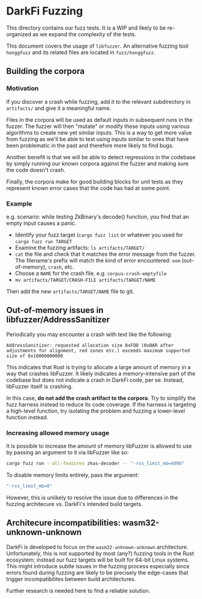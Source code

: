 # DarkFi Fuzzing

This directory contains our fuzz tests. It is a WIP and likely to be
re-organized as we expand the complexity of the tests.

This document covers the usage of `libfuzzer`. An alternative fuzzing
tool `honggfuzz` and its related files are located in `fuzz/honggfuzz`.

## Building the corpora

### Motivation
If you discover a crash while fuzzing, add it to the relevant
subdirectory in `artifacts/` and give it a meaningful name.

Files in the corpora will be used as default inputs in subsequent
runs in the fuzzer. The fuzzer will then "mutate" or modify these
inputs using various algorithms to create new yet similar inputs.
This is a way to get more value from fuzzing as we'll be able to
test using inputs similar to ones that have been problematic in the
past and therefore more likely to find bugs.

Another benefit is that we will be able to detect regressions
in the codebase by simply running our known corpora against the fuzzer
and making sure the code doesn't crash.

Finally, the corpora make for good building blocks for unit tests 
as they represent known error cases that the code has had at some point.

### Example
e.g. scenario: while testing ZkBinary's decode() function, you find
that an empty input causes a panic.

* Identify your fuzz target (`cargo fuzz list` or whatever you used
for `cargo fuzz run TARGET`
* Examine the fuzzing artifacts: `ls artifacts/TARGET/`
* `cat` the file and check that it matches the error message from
the fuzzer. The filename's prefix will match the kind of error
encountered: `oom` (out-of-memory), `crash`, etc.
* Choose a `NAME` for the crash file, e.g. `corpus-crash-emptyfile`
* `mv artifacts/TARGET/CRASH-FILE artifacts/TARGET/NAME`

Then add the new `artifacts/TARGET/NAME` file to git.

## Out-of-memory issues in libfuzzer/AddressSanitizer

Periodically you may encounter a crash with text like the following:
```
AddressSanitizer: requested allocation size 0xFOO (0xBAR after adjustments for alignment, red zones etc.) exceeds maximum supported size of 0x10000000000
```

This indicates that Rust is trying to allocate a large amount of memory in a way that crashes libFuzzer. 
It likely indicates a memory-intensive part of the codebase but does not indicate a crash in DarkFi code,
per se. Instead, libFuzzer itself is crashing. 

In this case, **do not add the crash artifact to the corpora**. Try to
simplify the fuzz harness instead to reduce its code coverage. If the
harness is targeting a high-level function, try isolating the problem
and fuzzing a lower-level function instead.

### Increasing allowed memory usage
It is possible to increase the amount of memory libFuzzer is allowed to use by passing an argument
to it via libFuzzer like so:

```sh
cargo fuzz run --all-features zkas-decoder -- "-rss_limit_mb=4096"
```

To disable memory limits entirely, pass the argument:
```sh
"-rss_limit_mb=0"
```

However, this is unlikely to resolve the issue due to differences in
the fuzzing architecure vs. DarkFi's intended build targets.

## Architecure incompatibilities: wasm32-unknown-unknown

DarkFi is developed to focus on the `wasm32-unknown-unknown` architecture.
Unfortunately, this is not supported by most (any?) fuzzing tools in the Rust
ecosystem; instead our fuzz targets will be built for 64-bit Linux systems. 
This might introduce subtle issues in the fuzzing process especially since
errors found during fuzzing are likely to be precisely the edge-cases that
trigger incompatibilites between build architectures.

Further research is needed here to find a reliable solution.
